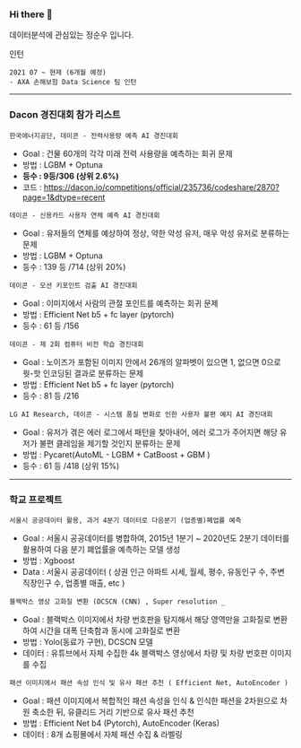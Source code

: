 ### Hi there 👋 

데이터분석에 관심있는 정순우 입니다.


인턴
```
2021 07 ~ 현재 (6개월 예정) 
- AXA 손해보험 Data Science 팀 인턴
```


------------------------------------------------
### Dacon 경진대회 참가 리스트 


```
한국에너지공단, 데이콘 - 전력사용량 예측 AI 경진대회
```
  - Goal : 건물 60개의 각각 미래 전력 사용량을 예측하는 회귀 문제
  - 방법 : LGBM + Optuna
  - **등수 : 9등/306 (상위 2.6%)**
  - 코드 : https://dacon.io/competitions/official/235736/codeshare/2870?page=1&dtype=recent

```
데이콘 - 신용카드 사용자 연체 예측 AI 경진대회
```
  - Goal : 유저들의 연체를 예상하여 정상, 약한 악성 유저, 매우 악성 유저로 분류하는 문제
  - 방법 : LGBM + Optuna
  - 등수 : 139 등 /714 (상위 20%)

```
데이콘 - 모션 키포인트 검출 AI 경진대회
```
  - Goal : 이미지에서 사람의 관절 포인트를 예측하는 회귀 문제
  - 방법 : Efficient Net b5 + fc layer (pytorch)
  - 등수 : 61 등 /156

```
데이콘 - 제 2회 컴퓨터 비전 학습 경진대회
```
  - Goal : 노이즈가 포함된 이미지 안에서 26개의 알파벳이 있으면 1, 없으면 0으로 웟-핫 인코딩된 결과로 분류하는 문제
  - 방법 : Efficient Net b5 + fc layer (pytorch)
  - 등수 : 81 등 /216

```
LG AI Research, 데이콘 - 시스템 품질 변화로 인한 사용자 불편 예지 AI 경진대회
```
  - Goal : 유저가 겪은 에러 로그에서 패턴을 찾아내어, 에러 로그가 주어지면 해당 유저가 불편 클레임을 제기할 것인지 분류하는 문제
  - 방법 : Pycaret(AutoML - LGBM + CatBoost + GBM )
  - 등수 : 61 등 /418 (상위 15%)
  
  

------------------------------------------------
### 학교 프로젝트 



```
서울시 공공데이터 활용, 과거 4분기 데이터로 다음분기 (업종별)폐업률 예측 
```
  - Goal : 서울시 공공데이터를 병합하여, 2015년 1분기 ~ 2020년도 2분기 데이터를 활용하여 다음 분기 폐업률을 예측하는 모델 생성
  - 방법 : Xgboost
  - Data : 서울시 공공데이터 ( 상권 인근 아파트 시세, 월세, 평수, 유동인구 수, 주변 직장인구 수, 업종별 매출, etc )
  
```
블랙박스 영상 고화질 변환 (DCSCN (CNN) , Super resolution _
```
  - Goal : 블랙박스 이미지에서 차량 번호판을 탐지해서 해당 영역만을 고화질로 변환하여 시간을 대폭 단축함과 동시에 고화질로 변환
  - 방법 : Yolo(동료가 구현), DCSCN 모델 
  - 데이터 : 유튜브에서 자체 수집한 4k 블랙박스 영상에서 차량 및 차량 번호판 이미지를 수집
```  
패션 이미지에서 패션 속성 인식 및 유사 패션 추천 ( Efficient Net, AutoEncoder )
```
  - Goal : 패션 이미지에서 복합적인 패션 속성을 인식 & 인식한 패션을 2차원으로 차원 축소한 뒤, 유클리드 거리 기반으로 유사 패션 추천
  - 방법 : Efficient Net b4 (Pytorch), AutoEncoder (Keras)
  - 데이터 : 8개 쇼핑몰에서 자체 패션 수집 & 라벨링


<!--
**soonwoojung/soonwoojung** is a ✨ _special_ ✨ repository because its `README.md` (this file) appears on your GitHub profile.

Here are some ideas to get you started:

- 🔭 I’m currently working on ...
- 🌱 I’m currently learning ...
- 👯 I’m looking to collaborate on ...
- 🤔 I’m looking for help with ...
- 💬 Ask me about ...
- 📫 How to reach me: ...
- 😄 Pronouns: ...
- ⚡ Fun fact: ...
-->
